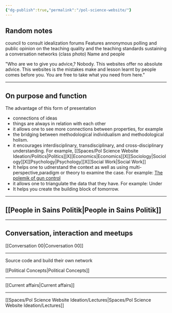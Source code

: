```yaml
---
{"dg-publish":true,"permalink":"/pol-science-website/"}
---
```



## Random notes
council to consult
idealization
forums
Features
	annonymous
	polling and public opinion on the teaching quality and the teaching standards
sustaining a conversation
networks (class photo)
	Name and people

"Who are we to give you advice,? Nobody. This websites offer no absolute advice. This websites is the mistakes make and lesson learnt by people comes before you. You are free to take what you need from here."

---
## On purpose and function
The advantage of this form of presentation
- connections of ideas
- things are always in relation with each other
- it allows one to see more connections between properties, for example
- the bridging between methodological individualism and methodological holism. 
- it encourages interdisciplinary, transdisciplinary, and cross-disciplinary understanding. For example, [[Spaces/Pol Science Website Ideation/Politics\|Politics]]X[[Economics\|Economics]]X[[Sociology\|Sociology]]X[[Psychology\|Psychology]]X[[Social Work\|Social Work]]
- It helps one to udnerstand the context as well as using multi-perspective,paradigm or theory to examine the case. For example: [The polemik of gun control](obsidian://open?vault=Joe's%20Obsidian&file=Pol%20Science%20Website%20Ideation%2FThe%20polemik%20of%20gun%20control)
- it allows one to triangulate the data that they have. For example: Under 
- It helps you create the building block of tomorrow. 
---
## [[People in Sains Politik\|People in Sains Politik]]

---
## Conversation, interaction and meetups
[[Conversation 00\|Conversation 00]]

---

Source code and build their own network

[[Political Concepts\|Political Concepts]]
___

[[Current affairs\|Current affairs]]

---
[[Spaces/Pol Science Website Ideation/Lectures\|Spaces/Pol Science Website Ideation/Lectures]]


<!-- Google tag (gtag.js) --> <script async src="https://www.googletagmanager.com/gtag/js?id=G-412B56XX48"></script> <script> window.dataLayer = window.dataLayer || []; function gtag(){dataLayer.push(arguments);} gtag('js', new Date()); gtag('config', 'G-412B56XX48'); </script>

